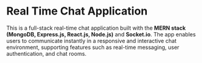 # Real Time Chat Application

This is a full-stack real-time chat application built with the **MERN stack (MongoDB, Express.js, React.js, Node.js)** and **Socket.io**. The app enables users to communicate instantly in a responsive and interactive chat environment, supporting features such as real-time messaging, user authentication, and chat rooms.
